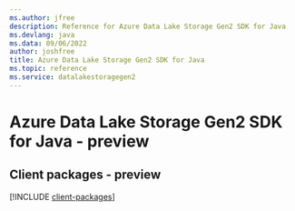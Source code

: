 ```yaml
---
ms.author: jfree
description: Reference for Azure Data Lake Storage Gen2 SDK for Java
ms.devlang: java
ms.data: 09/06/2022
author: joshfree
title: Azure Data Lake Storage Gen2 SDK for Java
ms.topic: reference
ms.service: datalakestoragegen2
---
```

# Azure Data Lake Storage Gen2 SDK for Java - preview

## Client packages - preview
[!INCLUDE [client-packages](data-lake-storage-gen2-client-index.md)]